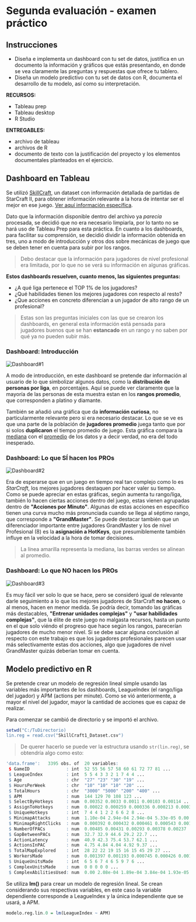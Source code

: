 # Segunda evaluación - examen práctico
## Instrucciones
* Diseña e implementa un dashboard con tu set de datos, justifica en un documento la información y gráficos que estás presentando, en donde se vea claramente las preguntas y respuestas que ofrece tu tablero.
* Diseña un modelo predictivo con tu set de datos con R, documenta el desarrollo de tu modelo, así como su interpretación.

**RECURSOS:**
* Tableau prep
* Tableau desktop
* R Studio

**ENTREGABLES:**
* archivo de tableau
* archivos de R
* documento de texto con la justificación del proyecto y los elementos documentales planteados en el ejercicio.

## Dashboard en Tableau
Se utilizó [SkillCraft](https://github.com/pbldmngz/school/blob/master/7mo/SIN/examen_segunda_evaluacion/res/SkillCraft1_Dataset.csv), un dataset con información detallada de partidas de StarCraft II, para obtener información relevante a la hora de intentar ser el mejor en ese juego. [Ver aquí información específica](https://github.com/pbldmngz/school/blob/master/7mo/SIN/examen_segunda_evaluacion/res/SkillCraft1%20Master%20Table%20Dataset%20Data%20Set.pdf).

Dato que la información disponible dentro del archivo ya *parecía* procesada, se decidió que no era necesario limpiarla, por lo tanto no se hará uso de Tableau Prep para esta práctica. En cuanto a los dashboards, para facilitar su comprensión, se decidió dividir la información obtenida en tres, uno a modo de introducción y otros dos sobre mecánicas de juego que se deben tener en cuenta para subir por los rangos. 

> Debo destacar que la información para jugadores de nivel profesional era limitada, por lo que no se verá su información en algunas gráficas.

**Estos dashboards resuelven, cuanto menos, las siguientes preguntas:**
* ¿A qué liga pertenece el TOP 1% de los jugadores?
* ¿Qué habilidades tienen los mejores jugadores con respecto al resto?
* ¿Que acciones en concreto diferencian a un jugador de alto rango de un profesional?

> Estas son las preguntas iniciales con las que se crearon los dashboards, en general esta información está pensada para jugadores buenos que se han **estancado** en un rango y no saben por qué ya no pueden subir más.

### Dashboard: Introducción
![Dashboard#1](https://github.com/pbldmngz/school/blob/master/7mo/SIN/examen_segunda_evaluacion/dashboard_img/Datos.png)

A modo de introducción, en este dashboard se pretende dar información al usuario de lo que simbolizar algunos datos, como la **distribución de personas por liga**, en porcentajes. Aquí se puede ver claramente que la mayoría de las personas de esta muestra estan en los **rangos promedio**, que corresponden a platino y diamante. 

También se añadió una gráfica que da **información curiosa**, no particularmente relevante pero si era necesario destacar. Lo que se ve es que una parte de la población de **jugadores promedio** juega tanto que por si solos **duplicaron** el tiempo promedio de juego. Esta gráfica compara la [mediana](https://es.wikipedia.org/wiki/Mediana_(estadística)) con el [promedio](https://es.wikipedia.org/wiki/Media_aritmética) de los datos y a decir verdad, no era del todo inesperado.

### Dashboard: Lo que SÍ hacen los PROs
![Dashboard#2](https://github.com/pbldmngz/school/blob/master/7mo/SIN/examen_segunda_evaluacion/dashboard_img/Lo%20que%20los%20pros%20SI%20hacen.png)

Era de esperarse que en un juego en tiempo real tan complejo como lo es *StarCraft*, los mejores jugadores destaquen por hacer valer su tiempo. Como se puede apreciar en estas gráficas, según aumenta tu rango/liga, también lo hacen ciertas acciones dentro del juego, estas vienen agrupadas dentro de **"Acciones por Minuto"**. Algunas de estas acciones en específico tienen una curva mucho más pronunciada cuando se llega al séptimo rango, que corresponde a **"GrandMaster"**. Se puede destacar también que un diferenciador importante entre jugadores GrandMaster y los de nivel Profesional (8) es la **asignación a HotKeys**, que presumiblemente también influye en la velocidad a la hora de tomar decisiones.

> La línea amarilla representa la mediana, las barras verdes se alinean al promedio.

### Dashboard: Lo que NO hacen los PROs
![Dashboard#3](https://github.com/pbldmngz/school/blob/master/7mo/SIN/examen_segunda_evaluacion/dashboard_img/Lo%20que%20los%20pros%20NO%20hacen.png)

Es muy fácil ver solo lo que se hace, pero se consideró igual de relevante darle seguimiento a lo que los mejores jugadores de StarCraft **no hacen**, o al menos, hacen en menor medida. Se podría decir, tomando las gráficas más destacables, **"Entrenar unidades complejas"** y **"usar habilidades complejas"**, que la élite de este juego no malgasta recursos, hasta un punto en el que solo viéndo el progreso que hace según los rangos, parecerían jugadores de mucho menor nivel. Si se debe sacar alguna conclusión al respecto con este trabajo es que los jugadores profesionales parecen usar más selectivamente estas dos acciones, algo que jugadores de nivel GrandMaster quizás deberían tomar en cuenta.

## Modelo predictivo en R
Se pretende crear un modelo de regresión lineal simple usando las variables más importantes de los dashboards, LeagueIndex (el rango/liga del jugador) y APM (actions per minute). Como se vió anteriormente, a mayor el nivel del jugador, mayor la cantidad de acciones que es capaz de realizar.

Para comenzar se cambió de directorio y se importó el archivo.
```r 
setwd("C:/TuDirectorio)
lin.reg = read.csv("SkillCraft1_Dataset.csv")
```

> De querer hacerlo se puede ver la estructura usando `str(lin.reg)`, se obtendría algo como esto:
```r 
'data.frame':	3395 obs. of  20 variables:
 $ GameID              : int  52 55 56 57 58 60 61 72 77 81 ...
 $ LeagueIndex         : int  5 5 4 3 3 2 1 7 4 4 ...
 $ Age                 : chr  "27" "23" "30" "19" ...
 $ HoursPerWeek        : chr  "10" "10" "10" "20" ...
 $ TotalHours          : chr  "3000" "5000" "200" "400" ...
 $ APM                 : num  144 129 70 108 123 ...
 $ SelectByHotkeys     : num  0.00352 0.0033 0.0011 0.00103 0.00114 ...
 $ AssignToHotkeys     : num  0.00022 0.000259 0.000336 0.000213 0.000327 ...
 $ UniqueHotkeys       : int  7 4 4 1 2 2 6 6 2 8 ...
 $ MinimapAttacks      : num  1.10e-04 2.94e-04 2.94e-04 5.33e-05 0.00 ...
 $ MinimapRightClicks  : num  0.000392 0.000432 0.000461 0.000543 0.001329 ...
 $ NumberOfPACs        : num  0.00485 0.00431 0.00293 0.00378 0.00237 ...
 $ GapBetweenPACs      : num  32.7 32.9 44.6 29.2 22.7 ...
 $ ActionLatency       : num  40.9 42.3 75.4 53.7 62.1 ...
 $ ActionsInPAC        : num  4.75 4.84 4.04 4.92 9.37 ...
 $ TotalMapExplored    : int  28 22 22 19 15 16 15 45 29 27 ...
 $ WorkersMade         : num  0.001397 0.001193 0.000745 0.000426 0.001174 ...
 $ UniqueUnitsMade     : int  6 5 6 7 4 6 5 9 7 6 ...
 $ ComplexUnitsMade    : num  0 0 0 0 0 ...
 $ ComplexAbilitiesUsed: num  0.00 2.08e-04 1.89e-04 3.84e-04 1.93e-05 ...
```

Se utiliza **lm()** para crear un modelo de regresión lineal. Se crean considerando sus respectivas variables, en este caso la variable dependiente corresponde a LeagueIndex y la única independiente que se usará, a APM.
```r 
modelo.reg.lin.0 = lm(LeagueIndex ~ APM)
```
